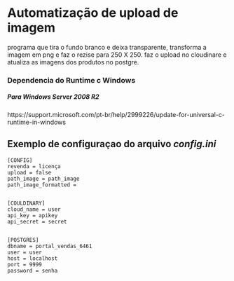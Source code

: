 Automatização de upload de imagem
=========================
<p>
    programa que tira o fundo branco e deixa transparente, transforma a imagem em png e faz o rezise para 250 X 250.
	faz o upload no cloudinare e atualiza as imagens dos produtos no postgre.
</p>


<p>
   <h3>Dependencia do Runtime c Windows</h3>
   <h5>Para Windows Server 2008 R2</h5>
   https://support.microsoft.com/pt-br/help/2999226/update-for-universal-c-runtime-in-windows
</p>


Exemplo de configuraçao do arquivo ***config.ini***
--------
     
    [CONFIG]
	revenda = licença
	upload = false
	path_image = path_image
	path_image_formatted =


	[COULDINARY]
	cloud_name = user
	api_key = apikey
	api_secret = secret


	[POSTGRES]
	dbname = portal_vendas_6461
	user = user
	host = localhost
	port = 9999
	password = senha
 
